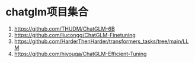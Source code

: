 # chatglm项目集合
1. https://github.com/THUDM/ChatGLM-6B
2. https://github.com/liucongg/ChatGLM-Finetuning
3. https://github.com/HarderThenHarder/transformers_tasks/tree/main/LLM
4. https://github.com/hiyouga/ChatGLM-Efficient-Tuning

